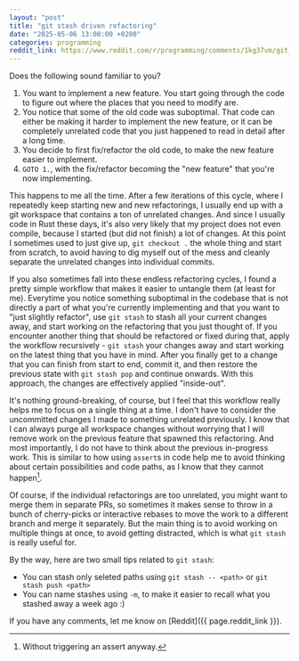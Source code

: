 ```yaml
---
layout: "post"
title: "git stash driven refactoring"
date: "2025-05-06 13:00:00 +0200"
categories: programming
reddit_link: https://www.reddit.com/r/programming/comments/1kg37vm/git_stash_driven_refactoring
---
```


Does the following sound familiar to you?

1. You want to implement a new feature. You start going through the code to figure out where the places that you need to modify are.
2. You notice that some of the old code was suboptimal. That code can either be making it harder to implement the new feature, or it can be completely unrelated code that you just happened to read in detail after a long time.
3. You decide to first fix/refactor the old code, to make the new feature easier to implement.
4. `GOTO 1.`, with the fix/refactor becoming the "new feature" that you're now implementing.

This happens to me all the time. After a few iterations of this cycle, where I repeatedly keep starting new and new refactorings, I usually end up with a git workspace that contains a ton of unrelated changes. And since I usually code in Rust these days, it's also very likely that my project does not even compile, because I started (but did not finish) a lot of changes. At this point I sometimes used to just give up, `git checkout .` the whole thing and start from scratch, to avoid having to dig myself out of the mess and cleanly separate the unrelated changes into individual commits.

If you also sometimes fall into these endless refactoring cycles, I found a pretty simple workflow that makes it easier to untangle them (at least for me). Everytime you notice something suboptimal in the codebase that is not directly a part of what you're currently implementing and that you want to "just slightly refactor", use `git stash` to stash all your current changes away, and start working on the refactoring that you just thought of. If you encounter another thing that should be refactored or fixed during that, apply the workflow recursively - `git stash` your changes away and start working on the latest thing that you have in mind. After you finally get to a change that you can finish from start to end, commit it, and then restore the previous state with `git stash pop` and continue onwards. With this approach, the changes are effectively applied "inside-out".

It's nothing ground-breaking, of course, but I feel that this workflow really helps me to focus on a single thing at a time. I don't have to consider the uncommitted changes I made to something unrelated previously. I know that I can always purge all workspace changes without worrying that I will remove work on the previous feature that spawned this refactoring. And most importantly, I do not have to think about the previous in-progress work. This is similar to how using `assert`s in code help me to avoid thinking about certain possibilities and code paths, as I know that they cannot happen[^assert].

[^assert]: Without triggering an assert anyway.

Of course, if the individual refactorings are too unrelated, you might want to merge them in separate PRs, so sometimes it makes sense to throw in a bunch of cherry-picks or interactive rebases to move the work to a different branch and merge it separately. But the main thing is to avoid working on multiple things at once, to avoid getting distracted, which is what `git stash` is really useful for.

By the way, here are two small tips related to `git stash`:
- You can stash only seleted paths using `git stash -- <path>` or `git stash push <path>`
- You can name stashes using `-m`, to make it easier to recall what you stashed away a week ago :)

If you have any comments, let me know on [Reddit]({{ page.reddit_link }}).
